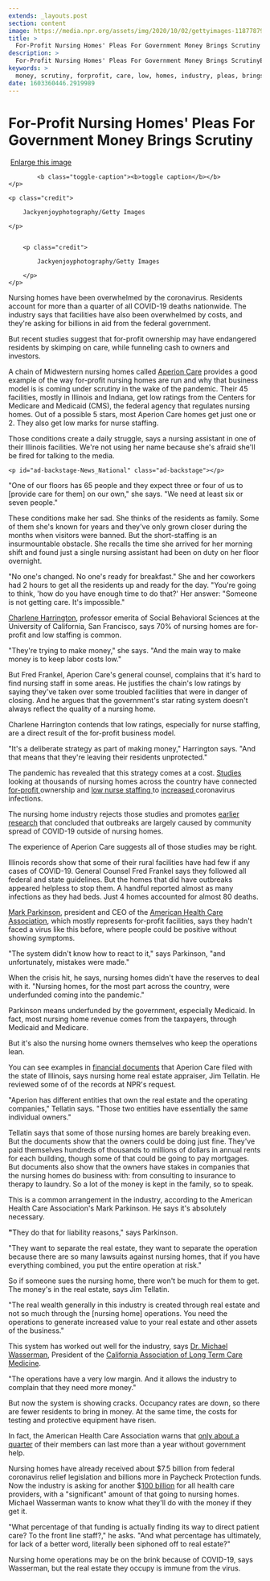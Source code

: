 ```yaml
--- 
extends: _layouts.post 
section: content 
image: https://media.npr.org/assets/img/2020/10/02/gettyimages-1187787932_wide-224c1df08f8cb27f76bcd8e95d1886ae8bb0adee.jpg?s=1400 
title: > 
  For-Profit Nursing Homes' Pleas For Government Money Brings Scrutiny 
description: > 
  For-Profit Nursing Homes' Pleas For Government Money Brings ScrutinyEnlarge this image toggle caption Jackyenjoyphotography/Getty Images Jackyenjoyphotography/Getty ImagesNursing homes have been overwhelmed by the coronavirus.A chain of Midwestern nursing homes called Aperion Care provides a good example of the way for-profit nursing homes are run and why that business model is is coming under scrutiny in the wake of the pandemic.When the crisis hit, he says, nursing homes didn't have the reserves to deal with it."Nursing homes, for the most part across the country, were underfunded coming into the pandemic."Nursing homes have already received about $7.5 billion from federal coronavirus relief legislation and billions more in Paycheck Protection funds. 
keywords: > 
  money, scrutiny, forprofit, care, low, homes, industry, pleas, brings, estate, real, residents, nursing 
date: 1603360446.2919989 
--- 
```

<div><p class="storytitle">
      <h1>For-Profit Nursing Homes' Pleas For Government Money Brings Scrutiny</h1>
   
   
   
</p><img src="https://media.npr.org/assets/img/2020/10/02/gettyimages-1187787932-b15d63186751d1cf3d1f4543b74dac87347937d1-s1100-c15.jpg" class="img lazyOnLoad" alt="">
        <a class="enlargelink" href="https://media.npr.org/assets/img/2020/10/02/gettyimages-1187787932-b15d63186751d1cf3d1f4543b74dac87347937d1-s1200.jpg">Enlarge this image</a>
        <p class="caption-wrap">
         


            <b class="toggle-caption"><b>toggle caption</b></b>
    </p>

    <p class="credit">
        
        Jackyenjoyphotography/Getty Images
        
    </p>
<img alt="">
    <p class="image_data">
         
        <p class="credit">
            
            Jackyenjoyphotography/Getty Images
            
        </p>
    </p>
<p>Nursing homes have been overwhelmed by the coronavirus. Residents account for more than a quarter of all COVID-19 deaths nationwide. The industry says that facilities have also been overwhelmed by costs, and they're asking for billions in aid from the federal government.  </p>   <p>But recent studies suggest that for-profit ownership may have endangered residents by skimping on care,  while funneling cash to owners and  investors.</p>   <p>A chain of Midwestern nursing homes called <a href="https://aperioncare.com/">Aperion Care</a> provides a good example of the way for-profit nursing homes are run and why that business model is is coming under scrutiny in the wake of the pandemic. Their 45 facilities, mostly in Illinois and Indiana, get low ratings from the Centers for Medicare and Medicaid (CMS), the federal agency that regulates nursing homes. Out of a possible 5 stars, most Aperion Care homes get just one or 2.  They also get low marks for nurse staffing. </p>   <p>Those conditions create a daily struggle, says a nursing assistant in one of their Illinois facilities. We're not using her name because she's afraid she'll be fired for talking to the media.</p>   
    

    <p id="ad-backstage-News_National" class="ad-backstage"></p>

   <p>"One of our floors has 65 people and they expect three or four of us to  [provide care for them] on our own," she says. "We need at least six or seven people." </p>   <p>These conditions make her sad. She thinks of the residents as family.  Some of them she's known for years and they've only grown closer during the months when visitors were banned. But the short-staffing is an insurmountable obstacle. She recalls the time she arrived for her morning shift and found just a single nursing assistant had been on duty on her floor overnight. </p>   <p>"No one's changed. No one's ready for breakfast." She and her coworkers had 2 hours to get all the residents up and ready for the day. "You're going to think, 'how do you have enough time to do that?' Her answer: "Someone is not getting care. It's impossible." </p>   <p><a href="https://profiles.ucsf.edu/charlene.harrington">Charlene Harrington</a>, professor emerita of Social Behavioral Sciences at the University of California, San Francisco, says 70% of nursing homes are for-profit and low staffing is common.</p>   <p>"They're trying to make money," she says. "And the main way to make money is to keep labor costs low." </p>   <p>But Fred Frankel, Aperion Care's general counsel, complains that it's hard to find nursing staff in some areas. He justifies the chain's low ratings by saying they've taken over some troubled facilities that were in danger of closing. And he argues that the government's star rating system doesn't always reflect the quality of a nursing home. </p>   <p>Charlene Harrington contends that low ratings, especially for nurse staffing, are a direct result of the for-profit business model.  </p>   <p>"It's a deliberate strategy as part of making money," Harrington says.  "And that means that they're leaving their residents unprotected." </p>   <p>The pandemic has revealed that this strategy comes at a cost.  <a href="https://theconversation.com/why-some-nursing-homes-are-better-than-others-at-protecting-residents-and-staff-from-covid-19-138703">Studies</a> looking  at thousands of nursing homes across the country have connected <a href="https://www.mathematica.org/our-publications-and-findings/publications/a-study-of-the-covid-19-outbreak-and-response-in-connecticut-long-term-care-facilities">for-profit </a>ownership and <a href="https://jamanetwork.com/journals/jama/fullarticle/2769437?guestAccessKey=258f9d19-b7c2-43e2-9218-55c23d3914bc&amp;utm_source=silverchair&amp;utm_medium=email&amp;utm_campaign=article_alert-jama&amp;utm_content=olf&amp;utm_term=081020">low nurse staffing </a>to <a href="https://theconsumervoice.org/uploads/files/issues/Harrington,_Ross_et_al._Nurse_Staffing_and_Coronavirus_Infections_in_NHs_July_2020.pdf">increased </a>coronavirus infections.  </p>   <p>The nursing home industry rejects those studies and promotes <a href="https://www.researchgate.net/publication/341837261_Characteristics_of_US_Nursing_Homes_with_COVID_-19_Cases">earlier research</a> that concluded that  outbreaks are largely caused by community spread of COVID-19 outside of nursing homes.  </p>   <p>The experience of Aperion Care suggests all of those studies may be right.</p>   <p>Illinois records show that some of their rural  facilities have had few if any cases of COVID-19. General Counsel Fred Frankel says they followed all federal and state guidelines. But the homes that did have outbreaks appeared helpless to stop them. A handful reported almost as many infections as they had beds. Just 4 homes accounted for almost 80 deaths. </p>   <p><a href="https://www.ahcancal.org/About/Documents/GovParkinsonBio.pdf">Mark Parkinson</a>, president and CEO of the <a href="https://www.ahcancal.org/Pages/default.aspx">American Health Care Association</a>, which mostly represents for-profit facilities, says they hadn't faced a virus like this before, where people could be positive without showing symptoms. </p>   <p>"The system didn't know how to react to it," says Parkinson, "and unfortunately, mistakes were made."</p>   <p>When the crisis hit, he says, nursing homes didn't have the reserves to deal with it. "Nursing homes, for the most part across the country, were underfunded coming into the pandemic." </p>   <p>Parkinson means underfunded by the government, especially Medicaid. In fact,  most nursing home revenue comes from the taxpayers, through   Medicaid and Medicare. </p>   <p>But it's also the nursing home owners themselves who keep the operations lean.</p>   <p>You can see examples in <a href="https://www.illinois.gov/hfs/MedicalProviders/CostReports/Pages/2018LongTermCareCostReports.aspx">financial documents</a> that Aperion Care filed with the state of Illinois,  says nursing home real estate appraiser, Jim Tellatin. He reviewed some of of the records at NPR's request.</p>   <p>"Aperion has different entities that own the real estate and the operating companies," Tellatin says. "Those two entities have essentially the same individual owners."</p>   <p>Tellatin says that some of those nursing homes are barely breaking even. But the documents show that the owners could be doing just fine.   They've paid themselves hundreds of thousands to millions of dollars in annual rents for each building, though some of that could be going to pay mortgages. But documents also show that the owners have stakes in companies that the nursing homes do business with: from consulting to insurance to therapy to laundry.  So a lot of the money is kept in the family, so to speak.</p>   <p>This is a common arrangement in the industry, according to the American Health Care Association's Mark Parkinson. He says it's absolutely necessary. </p>   <p><strong> "</strong>They do that for liability reasons," says Parkinson.  </p>   <p> "They want to separate the real estate, they want to separate the operation because there are so many lawsuits against nursing homes, that if you have everything combined, you put the entire operation at risk."</p>   <p>So if someone sues the nursing home, there won't be much for them to get. The money's in the real estate, says Jim Tellatin.</p>   <p>"The real wealth generally in this industry is created through real estate and not so much through the [nursing home] operations.  You need the operations to generate increased value to your real estate and other assets of the business." </p>   <p>This system has worked out well for the industry, says <a href="https://www.caltcm.org/index.php?option=com_content&amp;view=article&amp;id=323:meet-the-bod--michael-r--wasserman--md&amp;catid=22:news&amp;Itemid=111">Dr. Michael Wasserman</a>, President of the <a href="https://www.caltcm.org/about-caltcm">California Association of Long Term Care Medicine</a>. </p>   <p>"The operations have a very low margin. And it allows the industry to complain that they need more money." </p>   <p>But now the system is showing cracks. Occupancy rates are down, so there are fewer residents to bring in money. At the same time, the costs for testing and protective equipment have risen. </p>   <p>In fact, the American Health Care Association warns that <a href="https://www.ahcancal.org/News-and-Communications/Fact-Sheets/FactSheets/Survey-SNF-COVID-Costs.pdf">only about a quarter</a> of their members can last more than a year without government help. </p>   <p>Nursing homes have already received about $7.5 billion from federal coronavirus relief legislation and billions more in Paycheck Protection funds. Now the industry is asking for another $<a href="https://www.ahcancal.org/News-and-Communications/Press-Releases/Pages/Nursing-Homes-Warn-Congress-Don%E2%80%99t-Leave-Town-Without-Delivering-Additional-COVID-Funding-for-Health-And-Long-Term-Care-Prov.aspx">100 billion</a>  for all health care providers, with a "significant" amount of that going to nursing homes.   Michael Wasserman wants to know what they'll do with the money if they get it. </p>   <p>"What percentage of that funding is actually finding its way to direct patient care? To the front line staff?," he asks.  "And what percentage has ultimately, for lack of a better word, literally been siphoned off to real estate?" </p>   <p>Nursing home operations may be on the brink because of COVID-19, says Wasserman, but the real estate they occupy is immune from the virus. </p>
</div>